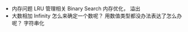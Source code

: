 - 内存问题 
  LRU 管理相关
  Binary Search 内存优化，
  溢出  
- 大数相加
  Infinity  怎么来确定一个数呢？ 
  用数值类型都没办法表达了怎么办呢？
  字符串化 